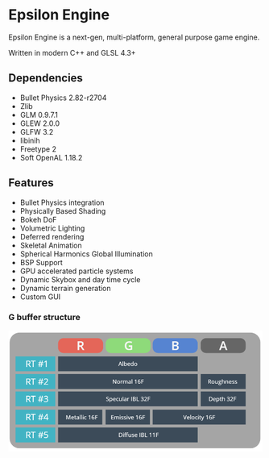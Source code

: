 # Epsilon Engine

Epsilon Engine is a next-gen, multi-platform, general purpose game engine.

Written in modern C++ and GLSL 4.3+

## Dependencies

* Bullet Physics 2.82-r2704
* Zlib
* GLM 0.9.7.1 
* GLEW 2.0.0
* GLFW 3.2
* libinih
* Freetype 2
* Soft OpenAL 1.18.2

## Features

* Bullet Physics integration
* Physically Based Shading
* Bokeh DoF
* Volumetric Lighting
* Deferred rendering
* Skeletal Animation
* Spherical Harmonics Global Illumination
* BSP Support
* GPU accelerated particle systems
* Dynamic Skybox and day time cycle
* Dynamic terrain generation
* Custom GUI

### G buffer structure

![media/G-Buffer.png](Epsilon%20Engine/media/G-Buffer.png)

